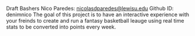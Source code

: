 Draft Bashers 
Nico Paredes: nicolasdparedes@lewisu.edu
Github ID: denimnico
The goal of this project is to have an interactive experience with your freinds to create and run a fantasy basketball leauge using real time stats to be converted into points every week.
